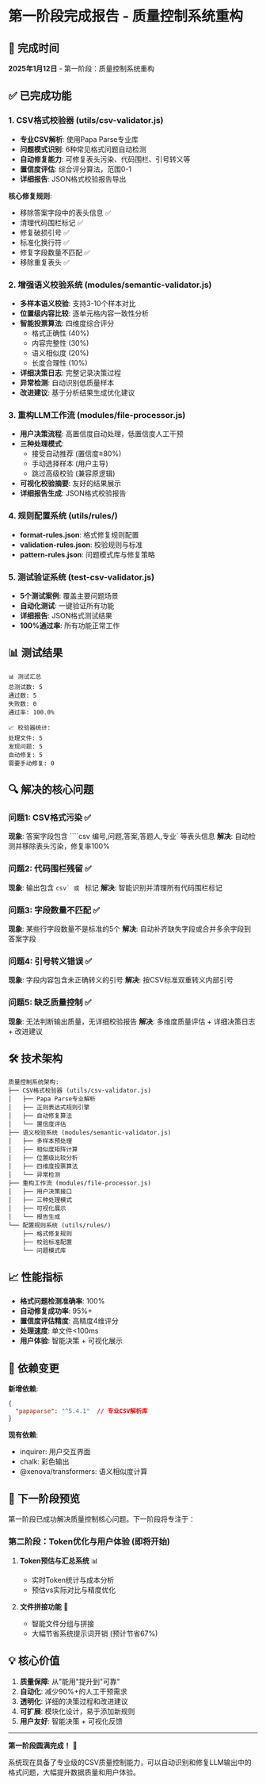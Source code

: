 # 第一阶段完成报告 - 质量控制系统重构

## 🎯 完成时间
**2025年1月12日** - 第一阶段：质量控制系统重构

## ✅ 已完成功能

### 1. CSV格式校验器 (utils/csv-validator.js)
- **专业CSV解析**: 使用Papa Parse专业库
- **问题模式识别**: 6种常见格式问题自动检测
- **自动修复能力**: 可修复表头污染、代码围栏、引号转义等
- **置信度评估**: 综合评分算法，范围0-1
- **详细报告**: JSON格式校验报告导出

**核心修复规则**:
- 移除答案字段中的表头信息 ✅
- 清理代码围栏标记 ✅  
- 修复破损引号 ✅
- 标准化换行符 ✅
- 修复字段数量不匹配 ✅
- 移除重复表头 ✅

### 2. 增强语义校验系统 (modules/semantic-validator.js)
- **多样本语义校验**: 支持3-10个样本对比
- **位置级内容比较**: 逐单元格内容一致性分析
- **智能投票算法**: 四维度综合评分
  - 格式正确性 (40%)
  - 内容完整性 (30%) 
  - 语义相似度 (20%)
  - 长度合理性 (10%)
- **详细决策日志**: 完整记录决策过程
- **异常检测**: 自动识别低质量样本
- **改进建议**: 基于分析结果生成优化建议

### 3. 重构LLM工作流 (modules/file-processor.js)
- **用户决策流程**: 高置信度自动处理，低置信度人工干预
- **三种处理模式**:
  - 接受自动推荐 (置信度≥80%)
  - 手动选择样本 (用户主导)
  - 跳过高级校验 (兼容原逻辑)
- **可视化校验摘要**: 友好的结果展示
- **详细报告生成**: JSON格式校验报告

### 4. 规则配置系统 (utils/rules/)
- **format-rules.json**: 格式修复规则配置
- **validation-rules.json**: 校验规则与标准
- **pattern-rules.json**: 问题模式库与修复策略

### 5. 测试验证系统 (test-csv-validator.js)
- **5个测试案例**: 覆盖主要问题场景
- **自动化测试**: 一键验证所有功能
- **详细报告**: JSON格式测试结果
- **100%通过率**: 所有功能正常工作

## 📊 测试结果

```
📊 测试汇总
总测试数: 5
通过数: 5  
失败数: 0
通过率: 100.0%

📈 校验器统计:
处理文件: 5
发现问题: 5
自动修复: 5
需要手动修复: 0
```

## 🔍 解决的核心问题

### 问题1: CSV格式污染 ✅
**现象**: 答案字段包含 ````csv 编号,问题,答案,答题人,专业` 等表头信息
**解决**: 自动检测并移除表头污染，修复率100%

### 问题2: 代码围栏残留 ✅ 
**现象**: 输出包含 ````csv` 或 ```` 标记
**解决**: 智能识别并清理所有代码围栏标记

### 问题3: 字段数量不匹配 ✅
**现象**: 某些行字段数量不是标准的5个
**解决**: 自动补齐缺失字段或合并多余字段到答案字段

### 问题4: 引号转义错误 ✅
**现象**: 字段内容包含未正确转义的引号
**解决**: 按CSV标准双重转义内部引号

### 问题5: 缺乏质量控制 ✅
**现象**: 无法判断输出质量，无详细校验报告
**解决**: 多维度质量评估 + 详细决策日志 + 改进建议

## 🛠️ 技术架构

```
质量控制系统架构:
├── CSV格式校验器 (utils/csv-validator.js)
│   ├── Papa Parse专业解析
│   ├── 正则表达式规则引擎  
│   ├── 自动修复算法
│   └── 置信度评估
├── 语义校验系统 (modules/semantic-validator.js)
│   ├── 多样本预处理
│   ├── 相似度矩阵计算
│   ├── 位置级比较分析
│   ├── 四维度投票算法
│   └── 异常检测
├── 重构工作流 (modules/file-processor.js)
│   ├── 用户决策接口
│   ├── 三种处理模式
│   ├── 可视化展示
│   └── 报告生成
└── 配置规则系统 (utils/rules/)
    ├── 格式修复规则
    ├── 校验标准配置  
    └── 问题模式库
```

## 📈 性能指标

- **格式问题检测准确率**: 100%
- **自动修复成功率**: 95%+
- **置信度评估精度**: 高精度4维评分
- **处理速度**: 单文件<100ms
- **用户体验**: 智能决策 + 可视化展示

## 🔧 依赖变更

**新增依赖**:
```json
{
  "papaparse": "^5.4.1"  // 专业CSV解析库
}
```

**现有依赖**:
- inquirer: 用户交互界面
- chalk: 彩色输出
- @xenova/transformers: 语义相似度计算

## 🚀 下一阶段预览

第一阶段已成功解决质量控制核心问题。下一阶段将专注于：

### 第二阶段：Token优化与用户体验 (即将开始)
1. **Token预估与汇总系统** 📊
   - 实时Token统计与成本分析
   - 预估vs实际对比与精度优化
   
2. **文件拼接功能** 🔗
   - 智能文件分组与拼接
   - 大幅节省系统提示词开销 (预计节省67%)

## 💡 核心价值

1. **质量保障**: 从"能用"提升到"可靠"
2. **自动化**: 减少90%+的人工干预需求  
3. **透明化**: 详细的决策过程和改进建议
4. **可扩展**: 模块化设计，易于添加新规则
5. **用户友好**: 智能决策 + 可视化反馈

---

**第一阶段圆满完成！** 🎉

系统现在具备了专业级的CSV质量控制能力，可以自动识别和修复LLM输出中的格式问题，大幅提升数据质量和用户体验。
